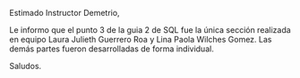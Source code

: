 Estimado Instructor Demetrio,

Le informo que el punto 3 de la guia 2 de SQL fue la única sección realizada en equipo Laura Julieth Guerrero Roa y Lina Paola Wilches Gomez. 
Las demás partes fueron desarrolladas de forma individual.

Saludos.
